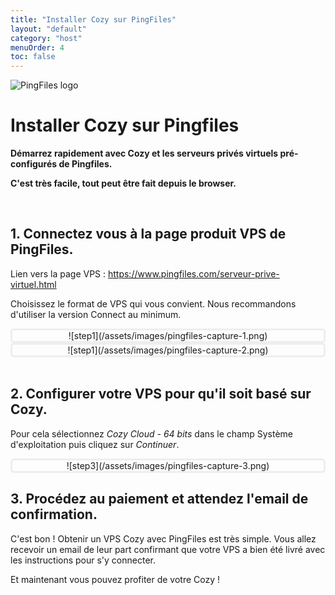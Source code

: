 ```yaml
---
title: "Installer Cozy sur PingFiles"
layout: "default"
category: "host"
menuOrder: 4
toc: false
---
```



<div class="install-inner-logo"> 
<img alt="PingFiles logo" src="/assets/images/pingfiles-logo.png">
</div>

# Installer Cozy sur Pingfiles

**Démarrez rapidement avec Cozy et les serveurs privés virtuels pré-configurés
de Pingfiles.**

**C'est très facile, tout peut être fait depuis le browser.**

<br>

## 1. Connectez vous à la page produit VPS de PingFiles.

Lien vers la page VPS : https://www.pingfiles.com/serveur-prive-virtuel.html

Choisissez le format de VPS qui vous convient. Nous recommandons 
d'utiliser la version Connect au minimum.

<div style="border: 3px solid #eee; text-align: center; border-radius: 5px">
![step1](/assets/images/pingfiles-capture-1.png)
</div>

<div style="border: 3px solid #eee; text-align: center; border-radius: 5px">
![step1](/assets/images/pingfiles-capture-2.png)
</div>

<br>

## 2. Configurer votre VPS pour qu'il soit basé sur Cozy.

Pour cela sélectionnez *Cozy Cloud - 64 bits* dans le champ Système
d'exploitation puis cliquez sur *Continuer*.

<div style="border: 3px solid #eee; text-align: center; border-radius: 5px">
![step3](/assets/images/pingfiles-capture-3.png)
</div>

## 3. Procédez au paiement et attendez l'email de confirmation.

C'est bon ! Obtenir un VPS Cozy avec PingFiles est très simple.
Vous allez recevoir un email de leur part confirmant que votre VPS a bien été
livré avec les instructions pour s'y connecter.

Et maintenant vous pouvez profiter de votre Cozy !

